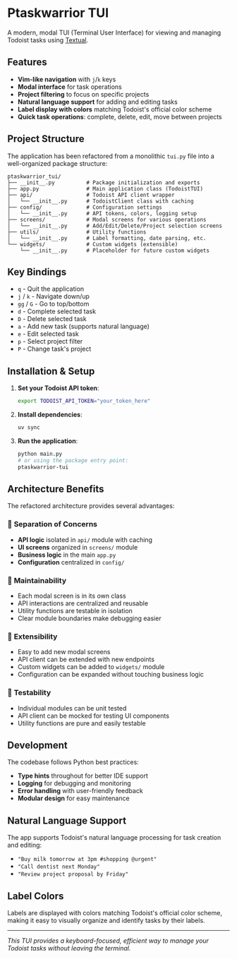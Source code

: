 # Ptaskwarrior TUI

A modern, modal TUI (Terminal User Interface) for viewing and managing Todoist tasks using [Textual](https://textual.textualize.io/).

## Features

- **Vim-like navigation** with `j`/`k` keys
- **Modal interface** for task operations
- **Project filtering** to focus on specific projects
- **Natural language support** for adding and editing tasks
- **Label display with colors** matching Todoist's official color scheme
- **Quick task operations**: complete, delete, edit, move between projects

## Project Structure

The application has been refactored from a monolithic `tui.py` file into a well-organized package structure:

```
ptaskwarrior_tui/
├── __init__.py          # Package initialization and exports
├── app.py               # Main application class (TodoistTUI)
├── api/                 # Todoist API client wrapper
│   └── __init__.py      # TodoistClient class with caching
├── config/              # Configuration settings
│   └── __init__.py      # API tokens, colors, logging setup
├── screens/             # Modal screens for various operations
│   └── __init__.py      # Add/Edit/Delete/Project selection screens
├── utils/               # Utility functions
│   └── __init__.py      # Label formatting, date parsing, etc.
└── widgets/             # Custom widgets (extensible)
    └── __init__.py      # Placeholder for future custom widgets
```

## Key Bindings

- `q` - Quit the application
- `j` / `k` - Navigate down/up
- `gg` / `G` - Go to top/bottom
- `d` - Complete selected task
- `D` - Delete selected task
- `a` - Add new task (supports natural language)
- `e` - Edit selected task
- `p` - Select project filter
- `P` - Change task's project

## Installation & Setup

1. **Set your Todoist API token**:
   ```bash
   export TODOIST_API_TOKEN="your_token_here"
   ```

2. **Install dependencies**:
   ```bash
   uv sync
   ```

3. **Run the application**:
   ```bash
   python main.py
   # or using the package entry point:
   ptaskwarrior-tui
   ```

## Architecture Benefits

The refactored architecture provides several advantages:

### 🎯 **Separation of Concerns**
- **API logic** isolated in `api/` module with caching
- **UI screens** organized in `screens/` module  
- **Business logic** in the main `app.py`
- **Configuration** centralized in `config/`

### 🔧 **Maintainability**
- Each modal screen is in its own class
- API interactions are centralized and reusable
- Utility functions are testable in isolation
- Clear module boundaries make debugging easier

### 🚀 **Extensibility**
- Easy to add new modal screens
- API client can be extended with new endpoints
- Custom widgets can be added to `widgets/` module
- Configuration can be expanded without touching business logic

### 🧪 **Testability**
- Individual modules can be unit tested
- API client can be mocked for testing UI components
- Utility functions are pure and easily testable

## Development

The codebase follows Python best practices:

- **Type hints** throughout for better IDE support
- **Logging** for debugging and monitoring
- **Error handling** with user-friendly feedback
- **Modular design** for easy maintenance

## Natural Language Support

The app supports Todoist's natural language processing for task creation and editing:

- `"Buy milk tomorrow at 3pm #shopping @urgent"`
- `"Call dentist next Monday"`
- `"Review project proposal by Friday"`

## Label Colors

Labels are displayed with colors matching Todoist's official color scheme, making it easy to visually organize and identify tasks by their labels.

---

*This TUI provides a keyboard-focused, efficient way to manage your Todoist tasks without leaving the terminal.*

